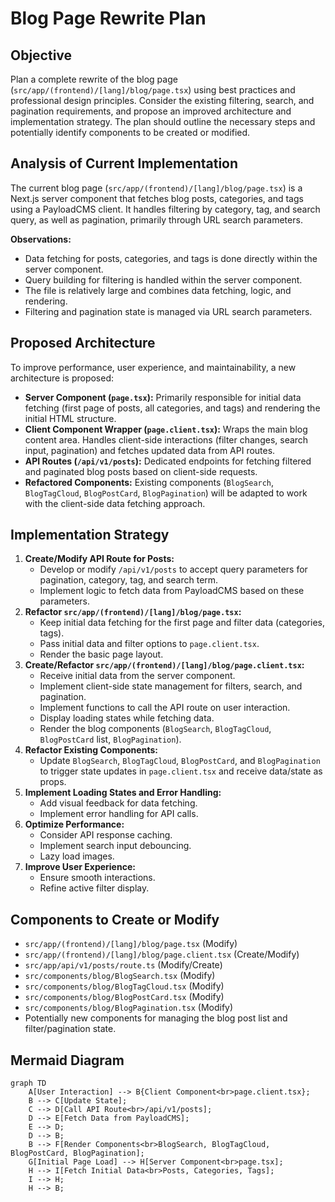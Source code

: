 # Blog Page Rewrite Plan

## Objective

Plan a complete rewrite of the blog page (`src/app/(frontend)/[lang]/blog/page.tsx`) using best practices and professional design principles. Consider the existing filtering, search, and pagination requirements, and propose an improved architecture and implementation strategy. The plan should outline the necessary steps and potentially identify components to be created or modified.

## Analysis of Current Implementation

The current blog page (`src/app/(frontend)/[lang]/blog/page.tsx`) is a Next.js server component that fetches blog posts, categories, and tags using a PayloadCMS client. It handles filtering by category, tag, and search query, as well as pagination, primarily through URL search parameters.

**Observations:**

*   Data fetching for posts, categories, and tags is done directly within the server component.
*   Query building for filtering is handled within the server component.
*   The file is relatively large and combines data fetching, logic, and rendering.
*   Filtering and pagination state is managed via URL search parameters.

## Proposed Architecture

To improve performance, user experience, and maintainability, a new architecture is proposed:

*   **Server Component (`page.tsx`):** Primarily responsible for initial data fetching (first page of posts, all categories, and tags) and rendering the initial HTML structure.
*   **Client Component Wrapper (`page.client.tsx`):** Wraps the main blog content area. Handles client-side interactions (filter changes, search input, pagination) and fetches updated data from API routes.
*   **API Routes (`/api/v1/posts`):** Dedicated endpoints for fetching filtered and paginated blog posts based on client-side requests.
*   **Refactored Components:** Existing components (`BlogSearch`, `BlogTagCloud`, `BlogPostCard`, `BlogPagination`) will be adapted to work with the client-side data fetching approach.

## Implementation Strategy

1.  **Create/Modify API Route for Posts:**
    *   Develop or modify `/api/v1/posts` to accept query parameters for pagination, category, tag, and search term.
    *   Implement logic to fetch data from PayloadCMS based on these parameters.
2.  **Refactor `src/app/(frontend)/[lang]/blog/page.tsx`:**
    *   Keep initial data fetching for the first page and filter data (categories, tags).
    *   Pass initial data and filter options to `page.client.tsx`.
    *   Render the basic page layout.
3.  **Create/Refactor `src/app/(frontend)/[lang]/blog/page.client.tsx`:**
    *   Receive initial data from the server component.
    *   Implement client-side state management for filters, search, and pagination.
    *   Implement functions to call the API route on user interaction.
    *   Display loading states while fetching data.
    *   Render the blog components (`BlogSearch`, `BlogTagCloud`, `BlogPostCard` list, `BlogPagination`).
4.  **Refactor Existing Components:**
    *   Update `BlogSearch`, `BlogTagCloud`, `BlogPostCard`, and `BlogPagination` to trigger state updates in `page.client.tsx` and receive data/state as props.
5.  **Implement Loading States and Error Handling:**
    *   Add visual feedback for data fetching.
    *   Implement error handling for API calls.
6.  **Optimize Performance:**
    *   Consider API response caching.
    *   Implement search input debouncing.
    *   Lazy load images.
7.  **Improve User Experience:**
    *   Ensure smooth interactions.
    *   Refine active filter display.

## Components to Create or Modify

*   `src/app/(frontend)/[lang]/blog/page.tsx` (Modify)
*   `src/app/(frontend)/[lang]/blog/page.client.tsx` (Create/Modify)
*   `src/app/api/v1/posts/route.ts` (Modify/Create)
*   `src/components/blog/BlogSearch.tsx` (Modify)
*   `src/components/blog/BlogTagCloud.tsx` (Modify)
*   `src/components/blog/BlogPostCard.tsx` (Modify)
*   `src/components/blog/BlogPagination.tsx` (Modify)
*   Potentially new components for managing the blog post list and filter/pagination state.

## Mermaid Diagram

```mermaid
graph TD
    A[User Interaction] --> B{Client Component<br>page.client.tsx};
    B --> C[Update State];
    C --> D[Call API Route<br>/api/v1/posts];
    D --> E[Fetch Data from PayloadCMS];
    E --> D;
    D --> B;
    B --> F[Render Components<br>BlogSearch, BlogTagCloud, BlogPostCard, BlogPagination];
    G[Initial Page Load] --> H[Server Component<br>page.tsx];
    H --> I[Fetch Initial Data<br>Posts, Categories, Tags];
    I --> H;
    H --> B;